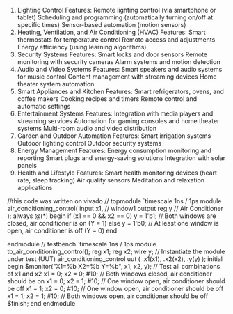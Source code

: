 1. Lighting Control
Features:
Remote lighting control (via smartphone or tablet)
Scheduling and programming (automatically turning on/off at specific times)
Sensor-based automation (motion sensors)
2. Heating, Ventilation, and Air Conditioning (HVAC)
Features:
Smart thermostats for temperature control
Remote access and adjustments
Energy efficiency (using learning algorithms)
3. Security Systems
Features:
Smart locks and door sensors
Remote monitoring with security cameras
Alarm systems and motion detection
4. Audio and Video Systems
Features:
Smart speakers and audio systems for music control
Content management with streaming devices
Home theater system automation
5. Smart Appliances and Kitchen
Features:
Smart refrigerators, ovens, and coffee makers
Cooking recipes and timers
Remote control and automatic settings
6. Entertainment Systems
Features:
Integration with media players and streaming services
Automation for gaming consoles and home theater systems
Multi-room audio and video distribution
7. Garden and Outdoor Automation
Features:
Smart irrigation systems
Outdoor lighting control
Outdoor security systems
8. Energy Management
Features:
Energy consumption monitoring and reporting
Smart plugs and energy-saving solutions
Integration with solar panels
9. Health and Lifestyle
Features:
Smart health monitoring devices (heart rate, sleep tracking)
Air quality sensors
Meditation and relaxation applications




//this code was written on vivado
// topmodule
`timescale 1ns / 1ps
module air_conditioning_control(
input x1,      // window1
output reg y   // Air Conditioner
);
always @(*) begin
    if (x1 == 0 && x2 == 0)
        y = 1'b1;  // Both windows are closed, air conditioner is on (Y = 1)
    else
        y = 1'b0;  // At least one window is open, air conditioner is off (Y = 0)
end

endmodule
// testbench
`timescale 1ns / 1ps
module tb_air_conditioning_control();
reg x1;
reg x2;
 wire y;
// Instantiate the module under test (UUT)
air_conditioning_control uut (
.x1(x1),
.x2(x2),
.y(y)
);
initial begin
$monitor("X1=%b X2=%b Y=%b", x1, x2, y);
  // Test all combinations of x1 and x2
x1 = 0; x2 = 0; #10; // Both windows closed, air conditioner should be on
x1 = 0; x2 = 1; #10; // One window open, air conditioner should be off
x1 = 1; x2 = 0; #10; // One window open, air conditioner should be off
 x1 = 1; x2 = 1; #10; // Both windows open, air conditioner should be off
$finish;
 end
endmodule

